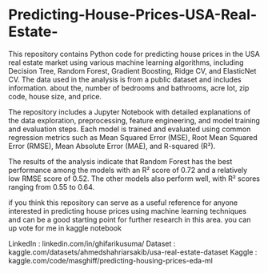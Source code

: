 # Predicting-House-Prices-USA-Real-Estate-
This repository contains Python code for predicting house prices in the USA real estate market using various machine learning algorithms, including Decision Tree, Random Forest, Gradient Boosting, Ridge CV, and ElasticNet CV. The data used in the analysis is from a public dataset and includes information. about the, number of bedrooms and bathrooms, acre lot, zip code, house size, and price. 

The repository includes a Jupyter Notebook with detailed explanations of the data exploration, preprocessing, feature engineering, and model training and evaluation steps. Each model is trained and evaluated using common regression metrics such as Mean Squared Error (MSE), Root Mean Squared Error (RMSE), Mean Absolute Error (MAE), and R-squared (R²).

The results of the analysis indicate that Random Forest has the best performance among the models with an R² score of 0.72 and a relatively low RMSE score of 0.52. The other models also perform well, with R² scores ranging from 0.55 to 0.64. 

if you think this repository can serve as a useful reference for anyone interested in predicting house prices using machine learning techniques and can be a good starting point for further research in this area. you can up vote for me in kaggle notebook 

LinkedIn : linkedin.com/in/ghifarikusuma/
Dataset : kaggle.com/datasets/ahmedshahriarsakib/usa-real-estate-dataset
Kaggle : kaggle.com/code/masghiff/predicting-housing-prices-eda-ml
